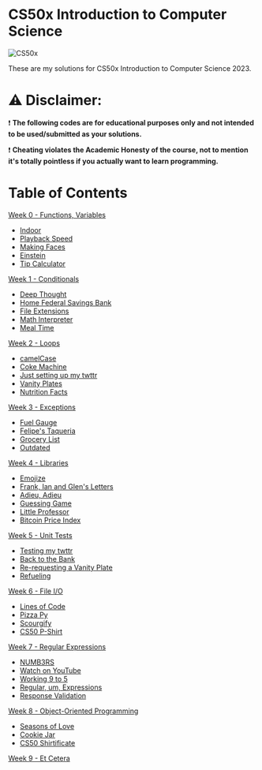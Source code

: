 # CS50x Introduction to Computer Science
![CS50x](https://github.com/beatrizestevessousa/CS50x/assets/121554636/f676ba22-cd2c-4c41-8e46-728656323d99)

These are my solutions for CS50x Introduction to Computer Science 2023.

# ⚠️ Disclaimer:
❗ **The following codes are for educational purposes only and not intended to be used/submitted as your solutions.**

❗ **Cheating violates the Academic Honesty of the course, not to mention it's totally pointless if you actually want to learn programming.**

# Table of Contents
<a href="https://cs50.harvard.edu/python/2022/weeks/0/">Week 0 - Functions, Variables</a>

* <a href="https://cs50.harvard.edu/python/2022/psets/0/indoor/">Indoor</a>
* <a href="https://cs50.harvard.edu/python/2022/psets/0/playback/">Playback Speed</a>
* <a href="https://cs50.harvard.edu/python/2022/psets/0/faces/">Making Faces</a>
* <a href="https://cs50.harvard.edu/python/2022/psets/0/einstein/">Einstein</a>
* <a href="https://cs50.harvard.edu/python/2022/psets/0/tip/">Tip Calculator</a>

<a href="https://cs50.harvard.edu/python/2022/weeks/1/">Week 1 - Conditionals</a>

* <a href="https://cs50.harvard.edu/python/2022/psets/1/deep/">Deep Thought</a>
* <a href="https://cs50.harvard.edu/python/2022/psets/1/bank/">Home Federal Savings Bank</a>
* <a href="https://cs50.harvard.edu/python/2022/psets/1/extensions/">File Extensions</a>
* <a href="https://cs50.harvard.edu/python/2022/psets/1/interpreter/">Math Interpreter</a>
* <a href="https://cs50.harvard.edu/python/2022/psets/1/meal/">Meal Time</a>

<a href="https://cs50.harvard.edu/python/2022/weeks/2/">Week 2 - Loops</a>

* <a href="https://cs50.harvard.edu/python/2022/psets/2/camel/">camelCase</a>
* <a href="https://cs50.harvard.edu/python/2022/psets/2/coke/">Coke Machine</a>
* <a href="https://cs50.harvard.edu/python/2022/psets/2/twttr/">Just setting up my twttr</a>
* <a href="https://cs50.harvard.edu/python/2022/psets/2/plates/">Vanity Plates</a>
* <a href="https://cs50.harvard.edu/python/2022/psets/2/nutrition/">Nutrition Facts</a>

<a href="https://cs50.harvard.edu/python/2022/weeks/3/">Week 3 - Exceptions</a>

* <a href="https://cs50.harvard.edu/python/2022/psets/3/fuel/">Fuel Gauge</a>
* <a href="https://cs50.harvard.edu/python/2022/psets/3/taqueria/">Felipe's Taqueria</a>
* <a href="https://cs50.harvard.edu/python/2022/psets/3/grocery/">Grocery List</a>
* <a href="https://cs50.harvard.edu/python/2022/psets/3/outdated/">Outdated</a>

<a href="https://cs50.harvard.edu/python/2022/weeks/4/">Week 4 - Libraries</a>

* <a href="https://cs50.harvard.edu/python/2022/psets/4/emojize/">Emojize</a>
* <a href="https://cs50.harvard.edu/python/2022/psets/4/figlet/">Frank, Ian and Glen's Letters</a>
* <a href="https://cs50.harvard.edu/python/2022/psets/4/adieu/">Adieu, Adieu</a>
* <a href="https://cs50.harvard.edu/python/2022/psets/4/game/">Guessing Game</a>
* <a href="https://cs50.harvard.edu/python/2022/psets/4/professor/">Little Professor</a>
* <a href="https://cs50.harvard.edu/python/2022/psets/4/bitcoin/">Bitcoin Price Index</a>

<a href="https://cs50.harvard.edu/python/2022/weeks/5/">Week 5 - Unit Tests</a>

* <a href="https://cs50.harvard.edu/python/2022/psets/5/test_twttr/">Testing my twttr</a>
* <a href="https://cs50.harvard.edu/python/2022/psets/5/test_bank/">Back to the Bank</a>
* <a href="https://cs50.harvard.edu/python/2022/psets/5/test_plates/">Re-requesting a Vanity Plate</a>
* <a href="https://cs50.harvard.edu/python/2022/psets/5/test_fuel/">Refueling</a>

<a href="https://cs50.harvard.edu/python/2022/weeks/6/">Week 6 - File I/O</a>

* <a href="https://cs50.harvard.edu/python/2022/psets/6/lines/">Lines of Code</a>
* <a href="https://cs50.harvard.edu/python/2022/psets/6/pizza/">Pizza Py</a>
* <a href="https://cs50.harvard.edu/python/2022/psets/6/scourgify/">Scourgify</a>
* <a href="https://cs50.harvard.edu/python/2022/psets/6/shirt/">CS50 P-Shirt</a>

<a href="https://cs50.harvard.edu/python/2022/weeks/7/">Week 7 - Regular Expressions</a>

* <a href="https://cs50.harvard.edu/python/2022/psets/7/numb3rs/">NUMB3RS</a>
* <a href="https://cs50.harvard.edu/python/2022/psets/7/watch/">Watch on YouTube</a>
* <a href="https://cs50.harvard.edu/python/2022/psets/7/working/">Working 9 to 5</a>
* <a href="https://cs50.harvard.edu/python/2022/psets/7/um/">Regular, um, Expressions</a>
* <a href="https://cs50.harvard.edu/python/2022/psets/7/response/">Response Validation</a>

<a href="https://cs50.harvard.edu/python/2022/weeks/8/">Week 8 - Object-Oriented Programming</a>

* <a href="https://cs50.harvard.edu/python/2022/psets/8/seasons/">Seasons of Love</a>
* <a href="https://cs50.harvard.edu/python/2022/psets/8/jar/">Cookie Jar</a>
* <a href="https://cs50.harvard.edu/python/2022/psets/8/shirtificate/">CS50 Shirtificate</a>

<a href="https://cs50.harvard.edu/python/2022/weeks/9/">Week 9 - Et Cetera</a>
